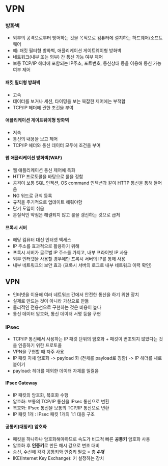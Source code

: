 # VPN

### 방화벽
- 외부의 공격으로부터 방어하는 것을 목적으로 컴퓨터에 설치하는 하드웨어/소프트웨어
- 예: 패킷 필터형 방화벽, 애플리케이션 게이트웨이형 방화벽
- 네트워크(내부 또는 외부) 간 통신 가능 여부 제어
- 보통 TCP/IP 헤더에 포함되는 IP주소, 포트번호, 통신상태 등을 이용해 통신 가능 여부 제어

#### 패킷 필터형 방화벽
- 고속
- 데이터를 보거나 세션, 타이밍을 보는 복잡한 제어에는 부적합
- TCP/IP 헤더에 관한 조건을 부여

#### 애플리케이션 게이트웨이형 방화벽
- 저속
- 통신의 내용을 보고 제어
- TCP/IP 헤더와 통신 데이터 모두에 조건을 부여

#### 웹 애플리케이션 방화벽(WAF)
- 웹 애플리케이션 통신 제어에 특화
- HTTP 프로토콜을 바탕으로 룰을 정함
- 공격이 보통 SQL 인젝션, OS command 인젝션과 같이 HTTP 통신을 통해 들어옴
- NG 워드로 규칙 등록
- 규칙을 주기적으로 업데이트 해줘야함
- 단기 도입이 쉬움
- 본질적인 약점은 해결되지 않고 룰을 갱신하는 것으로 급처

#### 프록시 서버
- 해당 컴퓨터 대신 인터넷 액세스
- IP 주소를 효과적으로 활용하기 위해
- 프록시 서버가 글로벌 IP 주소를 가지고, 내부 프라이빗 IP 사용
- 외부 인터넷을 사용할 경우에만 프록시 서버의 IP를 통해 사용
- 내부 네트워크의 보안 효과 (프록시 서버의 로그로 내부 네트워크 이력 확인)

## VPN
- 인터넷을 이용해 여러 네트워크 간에서 안전한 통신을 하기 위한 장치
- 실제로 만드는 것이 아니라 가상으로 만듦
- 물리적인 전용선으로 구현하는 것은 비용이 높다
- 통신 데이터 암호화, 통신 데이터 서명 등을 구현

### IPsec
- TCP/IP 통신에서 사용하는 IP 패킷 단위의 암호화 + 패킷이 변조되지 않았다는 것을 인증하기 위한 프로토콜
- VPN을 구현할 때 자주 사용
- IP 패킷 자체 암호화 -> payload 화 (전체를 payload로 칭함) -> IP 헤더를 새로 붙이기
- payload: 헤더를 제외한 데이터 자체를 일컬음

#### IPsec Gateway
- IP 패킷의 암호화, 복호화 수행
- 암호화: 보통의 TCP/IP 통신을 IPsec 통신으로 변환
- 복호화: IPsec 통신을 보통의 TCP/IP 통신으로 변환
- IP 패킷 1개 : IPsec 패킷 1개의 1:1 대응 구조

#### 공통키(대칭키) 암호화
- 패킷을 하나하나 암호화해야하므로 속도가 비교적 빠른 **공통키** 암호화 사용
- 암호화 후 **인증키**로 만든 해시 값으로 변조 대비
- 송신, 수신에 각각 공통키와 인증키 필요 = 총 ***4개***
- IKE(Internet Key Exchange): 키 설정하는 장치